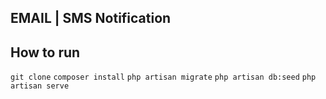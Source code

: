 ## EMAIL | SMS Notification

## How to run
`git clone`
`composer install`
`php artisan migrate`
`php artisan db:seed`
`php artisan serve`


